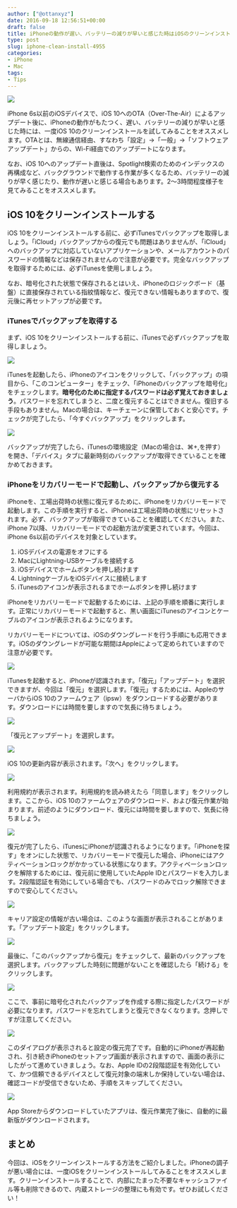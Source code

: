 ```yaml
---
author: ["@ottanxyz"]
date: 2016-09-18 12:56:51+00:00
draft: false
title: iPhoneの動作が遅い、バッテリーの減りが早いと感じた時はiOSのクリーンインストールを試してみよう！
type: post
slug: iphone-clean-install-4955
categories:
- iPhone
- Mac
tags:
- Tips
---
```


![](/uploads/2016/09/160918-57de7f4b03c1d.jpg)






iPhone 6s以前のiOSデバイスで、iOS 10へのOTA（Over-The-Air）によるアップデート後に、iPhoneの動作がもたつく、遅い、バッテリーの減りが早いと感じた時には、一度iOS 10のクリーンインストールを試してみることをオススメします。OTAとは、無線通信経由、すなわち「設定」→「一般」→「ソフトウェアアップデート」からの、Wi-Fi経由でのアップデートになります。





なお、iOS 10へのアップデート直後は、Spotlight検索のためのインデックスの再構成など、バックグラウンドで動作する作業が多くなるため、バッテリーの減りが早く感じたり、動作が遅いと感じる場合もあります。2〜3時間程度様子を見てみることをオススメします。





## iOS 10をクリーンインストールする





iOS 10をクリーンインストールする前に、必ずiTunesでバックアップを取得しましょう。「iCloud」バックアップからの復元でも問題はありませんが、「iCloud」へのバックアップに対応していないアプリケーションや、メールアカウントのパスワードの情報などは保存されませんので注意が必要です。完全なバックアップを取得するためには、必ずiTunesを使用しましょう。





なお、暗号化された状態で保存されるとはいえ、iPhoneのロジックボード（基盤）に直接保存されている指紋情報など、復元できない情報もありますので、復元後に再セットアップが必要です。





### iTunesでバックアップを取得する





まず、iOS 10をクリーンインストールする前に、iTunesで必ずバックアップを取得しましょう。





![](/uploads/2016/09/160918-57de82160b55c.png)






iTunesを起動したら、iPhoneのアイコンをクリックして、「バックアップ」の項目から、「このコンピューター」をチェック、「iPhoneのバックアップを暗号化」をチェックします。**暗号化のために指定するパスワードは必ず覚えておきましょう**。パスワードを忘れてしまうと、二度と復元することはできません。復旧する手段もありません。Macの場合は、キーチェーンに保管しておくと安心です。チェックが完了したら、「今すぐバックアップ」をクリックします。





![](/uploads/2016/09/160918-57de821d20d74.png)






バックアップが完了したら、iTunesの環境設定（Macの場合は、⌘+,を押す）を開き、「デバイス」タブに最新時刻のバックアップが取得できていることを確かめておきます。





### iPhoneをリカバリーモードで起動し、バックアップから復元する





iPhoneを、工場出荷時の状態に復元するために、iPhoneをリカバリーモードで起動します。この手順を実行すると、iPhoneは工場出荷時の状態にリセットされます。必ず、バックアップが取得できていることを確認してください。また、iPhone 7以降、リカバリーモードでの起動方法が変更されています。今回は、iPhone 6s以前のデバイスを対象としています。






  1. iOSデバイスの電源をオフにする
  2. MacにLightning-USBケーブルを接続する
  3. iOSデバイスでホームボタンを押し続けます
  4. LightningケーブルをiOSデバイスに接続します
  5. iTunesのアイコンが表示されるまでホームボタンを押し続けます




iPhoneをリカバリーモードで起動するためには、上記の手順を順番に実行します。正常にリカバリーモードで起動すると、黒い画面にiTunesのアイコンとケーブルのアイコンが表示されるようになります。





リカバリーモードについては、iOSのダウングレードを行う手順にも応用できます。iOSのダウングレードが可能な期間はAppleによって定められていますので注意が必要です。





![](/uploads/2016/09/160918-57de82231daf9.png)






iTunesを起動すると、iPhoneが認識されます。「復元」「アップデート」を選択できますが、今回は「復元」を選択します。「復元」するためには、AppleのサーバからiOS 10のファームウェア（ipsw）をダウンロードする必要があります。ダウンロードには時間を要しますので気長に待ちましょう。





![](/uploads/2016/09/160918-57de822892e3a.png)






「復元とアップデート」を選択します。





![](/uploads/2016/09/160918-57de822dd64a4.png)






iOS 10の更新内容が表示されます。「次へ」をクリックします。





![](/uploads/2016/09/160918-57de82335815e.png)






利用規約が表示されます。利用規約を読み終えたら「同意します」をクリックします。ここから、iOS 10のファームウェアのダウンロード、および復元作業が始まります。前述のようにダウンロード、復元には時間を要しますので、気長に待ちましょう。





![](/uploads/2016/09/160918-57de8838bf7f3.png)






復元が完了したら、iTunesにiPhoneが認識されるようになります。「iPhoneを探す」をオンにした状態で、リカバリーモードで復元した場合、iPhoneにはアクティベーションロックがかかっている状態になります。アクティベーションロックを解除するためには、復元前に使用していたApple IDとパスワードを入力します。2段階認証を有効にしている場合でも、パスワードのみでロック解除できますので安心してください。





![](/uploads/2016/09/160918-57de884c5bf2d.png)






キャリア設定の情報が古い場合は、このような画面が表示されることがあります。「アップデート設定」をクリックします。





![](/uploads/2016/09/160918-57de8853974c1.png)






最後に、「このバックアップから復元」をチェックして、最新のバックアップを選択します。バックアップした時刻に問題がないことを確認したら「続ける」をクリックします。





![](/uploads/2016/09/160918-57de885aa4fd9.png)






ここで、事前に暗号化されたバックアップを作成する際に指定したパスワードが必要になります。パスワードを忘れてしまうと復元できなくなります。念押しですが注意してください。





![](/uploads/2016/09/160918-57de8b24c153e.png)






このダイアログが表示されると設定の復元完了です。自動的にiPhoneが再起動され、引き続きiPhoneのセットアップ画面が表示されますので、画面の表示にしたがって進めていきましょう。なお、Apple IDの2段階認証を有効化していて、かつ信頼できるデバイスとして復元対象の端末しか保持していない場合は、確認コードが受信できないため、手順をスキップしてください。





![](/uploads/2016/09/160918-57de8ea9c78a5.png)






App Storeからダウンロードしていたアプリは、復元作業完了後に、自動的に最新版がダウンロードされます。





## まとめ





今回は、iOSをクリーンインストールする方法をご紹介しました。iPhoneの調子が悪い場合には、一度iOSをクリーンインストールしてみることをオススメします。クリーンインストールすることで、内部にたまった不要なキャッシュファイル等も削除できるので、内蔵ストレージの整理にも有効です。ぜひお試しください！
